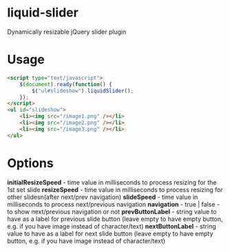 liquid-slider
=============

Dynamically resizable jQuery slider plugin

Usage
=====
```html
<script type="text/javascript">
    $(document).ready(function() {
        $("ul#slideshow").liquidSlider();
    });
</script>
<ul id="slideshow">
    <li><img src="/image1.png" /></li>
    <li><img src="/image2.png" /></li>
    <li><img src="/image3.png" /></li>
</ul>
```

Options
=======

**initialResizeSpeed** - time value in milliseconds to process resizing for the 1st set slide
**resizeSpeed** - time value in milliseconds to process resizing for other slidesn(after next/prev navigation)
**slideSpeed** - time value in milliseconds to process next/previous navigation
**navigation** - true | false - to show next/previous navigation or not
**prevButtonLabel** - string value to have as a label for previous slide button (leave empty to have empty button, e.g. if you have image instead of character/text)
**nextButtonLabel** - string value to have as a label for next slide button (leave empty to have empty button, e.g. if you have image instead of character/text)

